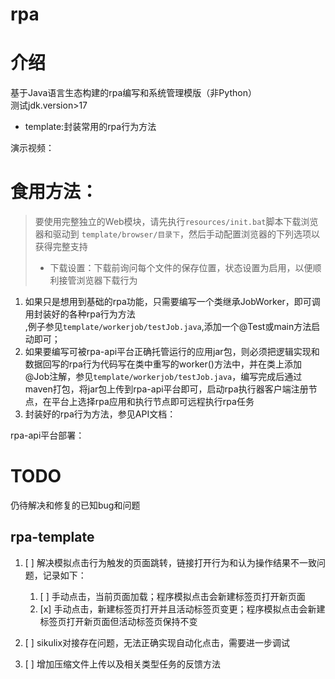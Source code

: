   # rpa
# 介绍
基于Java语言生态构建的rpa编写和系统管理模版（非Python）
<br>测试jdk.version>17
- template:封装常用的rpa行为方法


演示视频：



# 食用方法：
> 要使用完整独立的Web模块，请先执行`resources/init.bat`脚本下载浏览器和驱动到
> `template/browser/目录下`，然后手动配置浏览器的下列选项以获得完整支持
> - 下载设置：下载前询问每个文件的保存位置，状态设置为启用，以便顺利接管浏览器下载行为
1. 如果只是想用到基础的rpa功能，只需要编写一个类继承JobWorker，即可调用封装好的各种rpa行为方法<br>,例子参见`template/workerjob/testJob.java`,添加一个@Test或main方法启动即可；
2. 如果要编写可被rpa-api平台正确托管运行的应用jar包，则必须把逻辑实现和数据回写的rpa行为代码写在类中重写的worker()方法中，并在类上添加@Job注解，参见`template/workerjob/testJob.java`，编写完成后通过maven打包，将jar包上传到rpa-api平台即可，启动rpa执行器客户端注册节点，在平台上选择rpa应用和执行节点即可远程执行rpa任务
4. 封装好的rpa行为方法，参见API文档：


rpa-api平台部署：


# TODO
仍待解决和修复的已知bug和问题
## rpa-template
1. [ ] 解决模拟点击行为触发的页面跳转，链接打开行为和认为操作结果不一致问题，记录如下： 
   1. [ ] 手动点击，当前页面加载；程序模拟点击会新建标签页打开新页面 
   2. [x] 手动点击，新建标签页打开并且活动标签页变更；程序模拟点击会新建标签页打开新页面但活动标签页保持不变

2. [ ] sikulix对接存在问题，无法正确实现自动化点击，需要进一步调试
3. [ ] 增加压缩文件上传以及相关类型任务的反馈方法